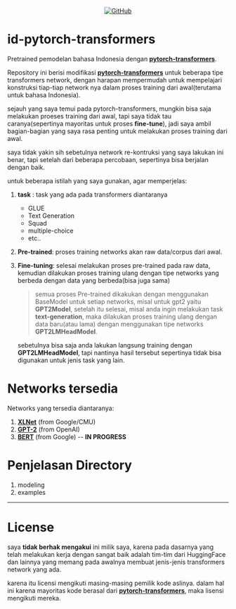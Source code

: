 <p align="center">
    <a href="https://github.com/drr3d/id-pytorch-transformers/blob/master/LICENSE">
        <img alt="GitHub" src="https://img.shields.io/badge/license-Apache%202-blue">
    </a>
</p>

# id-pytorch-transformers
Pretrained pemodelan bahasa Indonesia dengan **[pytorch-transformers](https://github.com/huggingface/transformers)**.

Repository ini berisi modifikasi **[pytorch-transformers](https://github.com/huggingface/transformers)** untuk beberapa tipe transformers network,
dengan harapan mempermudah untuk mempelajari konstruksi tiap-tiap network nya dalam proses training dari awal(terutama untuk bahasa Indonesia).

sejauh yang saya temui pada pytorch-transformers, mungkin bisa saja melakukan proeses training dari awal, tapi saya tidak tau caranya(sepertinya mayoritas untuk proses **fine-tune**), 
jadi saya ambil bagian-bagian yang saya rasa penting untuk melakukan proses training dari awal.

saya tidak yakin sih sebetulnya network re-kontruksi yang saya lakukan ini benar, tapi setelah dari beberapa percobaan, sepertinya bisa berjalan dengan baik.

untuk beberapa istilah yang saya gunakan, agar memperjelas:
1. **task** : task yang ada pada transformers diantaranya
    * GLUE
    * Text Generation
    * Squad
    * multiple-choice
    * etc..
2. **Pre-trained**: proses training networks akan raw data/corpus dari awal.
3. **Fine-tuning**: selesai melakukan proses pre-trained pada raw data, kemudian dilakukan proses training ulang dengan tipe networks yang berbeda dengan data yang berbeda(bisa juga sama)
    > semua proses Pre-trained dikakukan dengan menggunakan BaseModel untuk setiap networks, misal untuk gpt2 yaitu **GPT2Model**, setelah itu selesai, misal anda ingin melakukan task
      **text-generation**, maka dilakukan proses training ulang dengan data baru(atau lama) dengan menggunakan tipe networks **GPT2LMHeadModel**.

      sebetulnya bisa saja anda lakukan langsung training dengan **GPT2LMHeadModel**, tapi nantinya hasil tersebut sepertinya tidak bisa digunakan untuk jenis task yang lain.

# Networks tersedia
Networks yang tersedia diantaranya:
1. **[XLNet](https://github.com/zihangdai/xlnet/)** (from Google/CMU)
2. **[GPT-2](https://blog.openai.com/better-language-models/)** (from OpenAI)
3. **[BERT](https://github.com/google-research/bert)** (from Google) -- **IN PROGRESS**

# Penjelasan Directory
1. modeling
2. examples

***
# License
saya **tidak berhak mengakui** ini milik saya, karena pada dasarnya yang telah melakukan kerja dengan sangat baik adalah tim-tim dari HuggingFace dan lainnya yang memang pada awalnya membuat jenis-jenis
transformers network yang ada.

karena itu licensi mengikuti masing-masing pemilik kode aslinya. dalam hal ini karena mayoritas kode berasal dari **[pytorch-transformers](https://github.com/huggingface/transformers)**, maka lisensi
mengikuti mereka.
